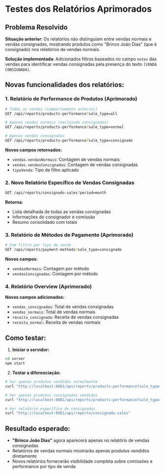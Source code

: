 # Testes dos Relatórios Aprimorados

## Problema Resolvido
**Situação anterior**: Os relatórios não distinguiam entre vendas normais e vendas consignadas, mostrando produtos como "Brinco João Dias" (que é consignado) nos relatórios de vendas normais.

**Solução implementada**: Adicionados filtros baseados no campo `notes` das vendas para identificar vendas consignadas pela presença do texto `[VENDA CONSIGNADA]`.

## Novas funcionalidades dos relatórios:

### 1. Relatório de Performance de Produtos (Aprimorado)
```bash
# Todas as vendas (comportamento anterior)
GET /api/reports/products-performance?sale_type=all

# Apenas vendas normais (excluindo consignadas)
GET /api/reports/products-performance?sale_type=normal

# Apenas vendas consignadas
GET /api/reports/products-performance?sale_type=consignado
```

**Novos campos retornados:**
- `vendas.vendasNormais`: Contagem de vendas normais
- `vendas.vendasConsignadas`: Contagem de vendas consignadas
- `tipoVenda`: Tipo de filtro aplicado

### 2. Novo Relatório Específico de Vendas Consignadas
```bash
GET /api/reports/consignado-sales?period=month
```

**Retorna:**
- Lista detalhada de todas as vendas consignadas
- Informações do consignador e comissão
- Resumo consolidado com totais

### 3. Relatório de Métodos de Pagamento (Aprimorado)
```bash
# Com filtro por tipo de venda
GET /api/reports/payment-methods?sale_type=consignado
```

**Novos campos:**
- `vendasNormais`: Contagem por método
- `vendasConsignadas`: Contagem por método

### 4. Relatório Overview (Aprimorado)
**Novos campos adicionados:**
- `vendas_consignadas`: Total de vendas consignadas
- `vendas_normais`: Total de vendas normais  
- `receita_consignada`: Receita de vendas consignadas
- `receita_normal`: Receita de vendas normais

## Como testar:

1. **Iniciar o servidor:**
```bash
cd server
npm start
```

2. **Testar a diferenciação:**
```bash
# Ver apenas produtos vendidos normalmente
curl "http://localhost:8081/api/reports/products-performance?sale_type=normal"

# Ver apenas produtos consignados vendidos
curl "http://localhost:8081/api/reports/products-performance?sale_type=consignado"

# Ver relatório específico de consignados
curl "http://localhost:8081/api/reports/consignado-sales"
```

## Resultado esperado:
- **"Brinco João Dias"** agora aparecerá apenas no relatório de vendas consignadas
- Relatórios de vendas normais mostrarão apenas produtos vendidos diretamente
- Novos relatórios fornecerão visibilidade completa sobre comissões e performance por tipo de venda

